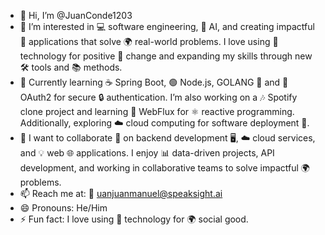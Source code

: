 - 👋 Hi, I’m @JuanConde1203
- 👀 I’m interested in 💻 software engineering, 🤖 AI, and creating impactful 📱 applications that solve 🌍 real-world problems. I love using 🔧 technology for positive 🌟 change and expanding my skills through new 🛠️ tools and 📚 methods.
- 🌱 Currently learning ☕ Spring Boot, 🟢 Node.js,  GOLANG 🔵 and 🔑 OAuth2 for secure 🔒 authentication. I’m also working on a 🎶 Spotify clone project and learning 🌊 WebFlux for ⚛️ reactive programming. Additionally, exploring ☁️ cloud computing for software deployment 🚀.
- 💞️ I want to collaborate 🤝 on backend development 🖥️, ☁️ cloud services, and 💡 web 🌐 applications. I enjoy 📊 data-driven projects, API development, and working in collaborative teams to solve impactful 🌍 problems.
- 📫 Reach me at: 📧 uanjuanmanuel@speaksight.ai
- 😄 Pronouns: He/Him
- ⚡ Fun fact: I love using 🔧 technology for 🌍 social good.

